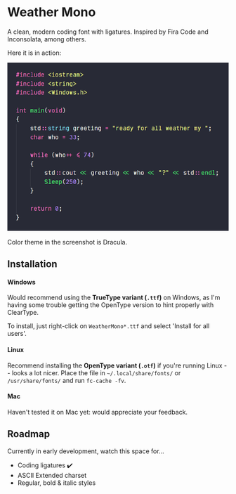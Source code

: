 # Weather Mono

A clean, modern coding font with ligatures. Inspired by Fira Code and Inconsolata, among others.

Here it is in action:

![Code example](./res/example_cpp.png "Code example")

Color theme in the screenshot is Dracula.

## Installation

#### Windows

Would recommend using the **TrueType variant (`.ttf`)** on Windows, as I'm having some trouble getting the
OpenType version to hint properly with ClearType.

To install, just right-click on `WeatherMono*.ttf` and select 'Install for all users'.

#### Linux

Recommend installing the **OpenType variant (`.otf`)** if you're running Linux -- looks a lot nicer.
Place the file in `~/.local/share/fonts/` or `/usr/share/fonts/` and run `fc-cache -fv`.

#### Mac

Haven't tested it on Mac yet: would appreciate your feedback.

## Roadmap

Currently in early development, watch this space for...

- Coding ligatures ✔️
- ASCII Extended charset
- Regular, bold & italic styles
